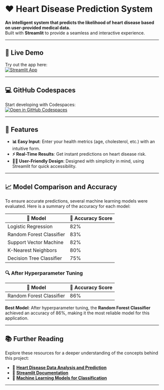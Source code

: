 # ❤️ **Heart Disease Prediction System**

**An intelligent system that predicts the likelihood of heart disease based on user-provided medical data.**  
Built with **Streamlit** to provide a seamless and interactive experience.

---

## 🚀 **Live Demo**

Try out the app here:  
[![Streamlit App](https://static.streamlit.io/badges/streamlit_badge_black_white.svg)](https://github.com/nl-2/Heart-Diagnosis-App/blob/master/streamlit_app.py)


---

## 💻 **GitHub Codespaces**

Start developing with Codespaces:  
[![Open in GitHub Codespaces](https://github.com/codespaces/badge.svg)](https://codespaces.new/your-repo-name?quickstart=1)

---

## 🌟 **Features**

- **📊 Easy Input**: Enter your health metrics (age, cholesterol, etc.) with an intuitive form.
- **⚡ Real-Time Results**: Get instant predictions on heart disease risk.
- **🧑‍💻 User-Friendly Design**: Designed with simplicity in mind, using Streamlit for quick accessibility.

---

## 📈 **Model Comparison and Accuracy**

To ensure accurate predictions, several machine learning models were evaluated. Here is a summary of the accuracy for each model:

| 🤖 **Model**               | 🎯 **Accuracy Score** |
|----------------------------|-----------------------|
| Logistic Regression        | 82%                  |
| Random Forest Classifier   | 83%                  |
| Support Vector Machine     | 82%                  |
| K-Nearest Neighbors        | 80%                  |
| Decision Tree Classifier   | 75%                  |

### 🔍 **After Hyperparameter Tuning**

| 🤖 **Model**               | 🎯 **Accuracy Score** |
|----------------------------|-----------------------|
| Random Forest Classifier   | 86%                  |

**Best Model**: After hyperparameter tuning, the **Random Forest Classifier** achieved an accuracy of 86%, making it the most reliable model for this application.

---

## 📚 **Further Reading**

Explore these resources for a deeper understanding of the concepts behind this project:

- 📄 **[Heart Disease Data Analysis and Prediction](https://www.kaggle.com/datasets/johnsmith88/heart-disease-dataset)**
- 📘 **[Streamlit Documentation](https://docs.streamlit.io/)**
- 🧠 **[Machine Learning Models for Classification](https://scikit-learn.org/stable/supervised_learning.html)**

---
